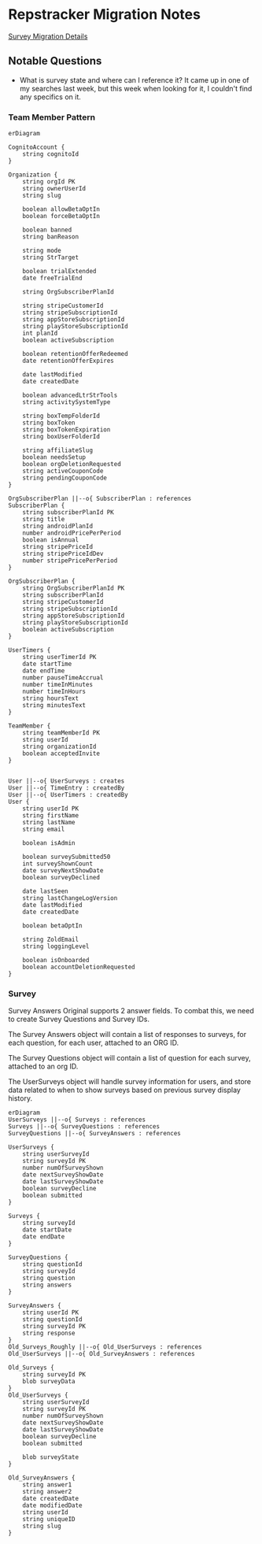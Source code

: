 # Repstracker Migration Notes

[Survey Migration Details](#survey)

## Notable Questions
- What is survey state and where can I reference it? It came up in one of my searches last week, but this week when looking for it, I couldn't find any specifics on it. 

### Team Member Pattern

```mermaid
erDiagram

CognitoAccount {
    string cognitoId
}

Organization {
    string orgId PK
    string ownerUserId
    string slug

    boolean allowBetaOptIn
    boolean forceBetaOptIn

    boolean banned
    string banReason

    string mode
    string StrTarget

    boolean trialExtended
    date freeTrialEnd

    string OrgSubscriberPlanId

    string stripeCustomerId
    string stripeSubscriptionId
    string appStoreSubscriptionId
    string playStoreSubscriptionId
    int planId
    boolean activeSubscription

    boolean retentionOfferRedeemed
    date retentionOfferExpires 

    date lastModified
    date createdDate

    boolean advancedLtrStrTools
    string activitySystemType

    string boxTempFolderId
    string boxToken
    string boxTokenExpiration
    string boxUserFolderId

    string affiliateSlug
    boolean needsSetup
    boolean orgDeletionRequested
    string activeCouponCode
    string pendingCouponCode
}

OrgSubscriberPlan ||--o{ SubscriberPlan : references
SubscriberPlan {
	string subscriberPlanId PK
    string title
	string androidPlanId
	number androidPricePerPeriod
	boolean isAnnual
	string stripePriceId
	string stripePriceIdDev
	number stripePricePerPeriod
}

OrgSubscriberPlan {
	string OrgSubscriberPlanId PK
	string subscriberPlanId
    string stripeCustomerId
    string stripeSubscriptionId
    string appStoreSubscriptionId
    string playStoreSubscriptionId
    boolean activeSubscription
}
	
UserTimers {
	string userTimerId PK
	date startTime
	date endTime
	number pauseTimeAccrual
	number timeInMinutes
	number timeInHours
	string hoursText
	string minutesText
}

TeamMember {
	string teamMemberId PK
	string userId
	string organizationId
	boolean acceptedInvite
}
	

User ||--o{ UserSurveys : creates
User ||--o{ TimeEntry : createdBy
User ||--o{ UserTimers : createdBy
User {
    string userId PK
    string firstName
    string lastName
    string email

    boolean isAdmin

    boolean surveySubmitted50
    int surveyShownCount
    date surveyNextShowDate
    boolean surveyDeclined

    date lastSeen
    string lastChangeLogVersion
    date lastModified
    date createdDate

    boolean betaOptIn

    string ZoldEmail
    string loggingLevel

    boolean isOnboarded
    boolean accountDeletionRequested
}
```


### Survey

Survey Answers Original supports 2 answer fields.  To combat this, we need to create Survey Questions and Survey IDs. 

The Survey Answers object will contain a list of responses to surveys, for each question, for each user, attached to an ORG ID.

The Survey Questions object will contain a list of question for each survey, attached to an org ID.

The UserSurveys object will handle survey information for users, and store data related to when to show surveys based on previous survey display history.


```mermaid
erDiagram
UserSurveys ||--o{ Surveys : references
Surveys ||--o{ SurveyQuestions : references
SurveyQuestions ||--o{ SurveyAnswers : references

UserSurveys {
	string userSurveyId
	string surveyId PK
	number numOfSurveyShown
	date nextSurveyShowDate
	date lastSurveyShowDate
	boolean surveyDecline
	boolean submitted
}

Surveys {
	string surveyId
    date startDate
    date endDate
}

SurveyQuestions {
    string questionId
    string surveyId
    string question
    string answers
}

SurveyAnswers {
    string userId PK
    string questionId
    string surveyId PK
    string response
}
Old_Surveys_Roughly ||--o{ Old_UserSurveys : references
Old_UserSurveys ||--o{ Old_SurveyAnswers : references

Old_Surveys {
	string surveyId PK
	blob surveyData
}
Old_UserSurveys {
	string userSurveyId
	string surveyId PK
	number numOfSurveyShown
	date nextSurveyShowDate
	date lastSurveyShowDate
	boolean surveyDecline
	boolean submitted
	
	blob surveyState
}

Old_SurveyAnswers {
    string answer1
	string answer2
	date createdDate
	date modifiedDate
	string userId
	string uniqueID
	string slug
}

```